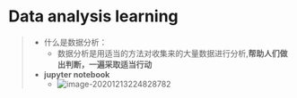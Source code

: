 # Data analysis learning

> - 什么是数据分析：
>   - 数据分析是用适当的方法对收集来的大量数据进行分析,**帮助人们做出判断，一遍采取适当行动**
> - **jupyter notebook**
>   - ![image-20201213224828782](https://gitee.com/zr001/writeimges/raw/master/img/image-20201213224828782.png)